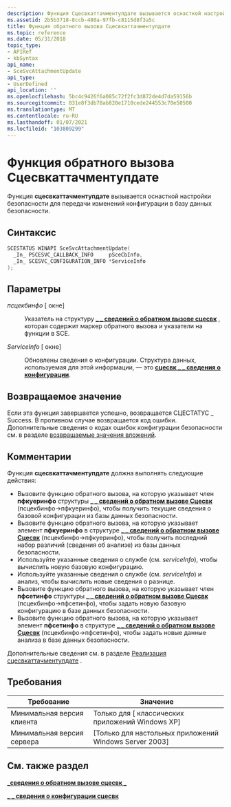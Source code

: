 ```yaml
---
description: Функция Сцесвкаттачментупдате вызывается оснасткой настройки безопасности для передачи изменений конфигурации в базу данных безопасности.
ms.assetid: 2b5b3718-8ccb-480a-97fb-c8115d8f3a5c
title: Функция обратного вызова Сцесвкаттачментупдате
ms.topic: reference
ms.date: 05/31/2018
topic_type:
- APIRef
- kbSyntax
api_name:
- SceSvcAttachmentUpdate
api_type:
- UserDefined
api_location: ''
ms.openlocfilehash: 5bc4c9426f6a085c72f2fc3d872de4d7da59156b
ms.sourcegitcommit: 831e8f3db78ab820e1710cede244553c70e50500
ms.translationtype: MT
ms.contentlocale: ru-RU
ms.lasthandoff: 01/07/2021
ms.locfileid: "103809299"
---
```

# <a name="scesvcattachmentupdate-callback-function"></a>Функция обратного вызова Сцесвкаттачментупдате

Функция **сцесвкаттачментупдате** вызывается оснасткой настройки безопасности для передачи изменений конфигурации в базу данных безопасности.

## <a name="syntax"></a>Синтаксис


```C++
SCESTATUS WINAPI SceSvcAttachmentUpdate(
  _In_ PSCESVC_CALLBACK_INFO     pSceCbInfo,
  _In_ SCESVC_CONFIGURATION_INFO *ServiceInfo
);
```



## <a name="parameters"></a>Параметры

<dl> <dt>

*псцекбинфо* \[ окне\]
</dt> <dd>

Указатель на структуру [**\_ \_ сведений о обратном вызове сцесвк**](/windows/win32/api/scesvc/ns-scesvc-scesvc_callback_info) , которая содержит маркер обратного вызова и указатели на функции в SCE.

</dd> <dt>

*ServiceInfo* \[ окне\]
</dt> <dd>

Обновлены сведения о конфигурации. Структура данных, используемая для этой информации, — это [**сцесвк \_ \_ сведения о конфигурации**](/windows/win32/api/scesvc/ns-scesvc-scesvc_configuration_info).

</dd> </dl>

## <a name="return-value"></a>Возвращаемое значение

Если эта функция завершается успешно, возвращается СЦЕСТАТУС \_ Success. В противном случае возвращается код ошибки. Дополнительные сведения о кодах ошибок конфигурации безопасности см. в разделе [возвращаемые значения вложений](management-return-values.md).

## <a name="remarks"></a>Комментарии

Функция **сцесвкаттачментупдате** должна выполнять следующие действия:

-   Вызовите функцию обратного вызова, на которую указывает член **пфкуеринфо** структуры [**\_ \_ сведений о обратном вызове Сцесвк**](/windows/win32/api/scesvc/ns-scesvc-scesvc_callback_info) (псцекбинфо->пфкуеринфо), чтобы получить текущие сведения о базовой конфигурации из базы данных безопасности.
-   Вызовите функцию обратного вызова, на которую указывает элемент **пфкуеринфо** в структуре [**\_ \_ сведений о обратном вызове Сцесвк**](/windows/win32/api/scesvc/ns-scesvc-scesvc_callback_info) (псцекбинфо->пфкуеринфо), чтобы получить последний набор различий (сведения об анализе) из базы данных безопасности.
-   Используйте указанные сведения о службе (см. *serviceInfo*), чтобы вычислить новую базовую конфигурацию.
-   Используйте указанные сведения о службе (см. *serviceInfo*) и анализ, чтобы вычислить новые сведения о разнице.
-   Вызовите функцию обратного вызова, на которую указывает член **пфсетинфо** структуры [**\_ \_ сведений о обратном вызове Сцесвк**](/windows/win32/api/scesvc/ns-scesvc-scesvc_callback_info) (псцекбинфо->пфсетинфо), чтобы задать новую базовую конфигурацию в базе данных безопасности.
-   Вызовите функцию обратного вызова, на которую указывает элемент **пфсетинфо** в структуре [**\_ \_ сведений о обратном вызове Сцесвк**](/windows/win32/api/scesvc/ns-scesvc-scesvc_callback_info) (псцекбинфо->пфсетинфо), чтобы задать новые данные анализа в базе данных безопасности.

Дополнительные сведения см. в разделе [Реализация сцесвкаттачментупдате](implementing-scesvcattachmentupdate.md) .

## <a name="requirements"></a>Требования



| Требование | Значение |
|-------------------------------------|------------------------------------------------------|
| Минимальная версия клиента<br/> | Только для \[ классических приложений Windows XP\]<br/>          |
| Минимальная версия сервера<br/> | \[Только для настольных приложений Windows Server 2003\]<br/> |



## <a name="see-also"></a>См. также раздел

<dl> <dt>

[**\_сведения о обратном вызове сцесвк \_**](/windows/win32/api/scesvc/ns-scesvc-scesvc_callback_info)
</dt> <dt>

[**\_ \_ сведения о конфигурации сцесвк**](/windows/win32/api/scesvc/ns-scesvc-scesvc_configuration_info)
</dt> </dl>

 

 





